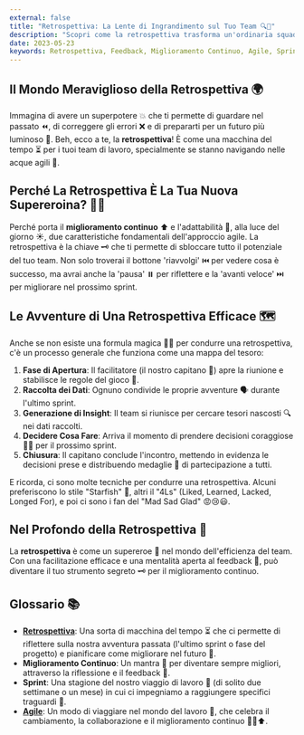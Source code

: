 ```yaml
---
external: false
title: "Retrospettiva: La Lente di Ingrandimento sul Tuo Team 🔍👥"
description: "Scopri come la retrospettiva trasforma un'ordinaria squadra di lavoro in un team di supereroi produttivi 🦸‍♀️🦸‍♂️. E no, non servono i raggi X!"
date: 2023-05-23
keywords: Retrospettiva, Feedback, Miglioramento Continuo, Agile, Sprint
---
```


## Il Mondo Meraviglioso della Retrospettiva 🌍

Immagina di avere un superpotere 💥 che ti permette di guardare nel passato ⏪, di correggere gli errori ❌ e di prepararti per un futuro più luminoso 🔆. Beh, ecco a te, la **retrospettiva**! È come una macchina del tempo ⏳ per i tuoi team di lavoro, specialmente se stanno navigando nelle acque agili 🌊.

## Perché La Retrospettiva È La Tua Nuova Supereroina? 🦸‍♀️

Perché porta il **miglioramento continuo** ⬆️ e l'adattabilità 🔄, alla luce del giorno ☀️, due caratteristiche fondamentali dell'approccio agile. La retrospettiva è la chiave 🗝️ che ti permette di sbloccare tutto il potenziale del tuo team. Non solo troverai il bottone 'riavvolgi' ⏮️ per vedere cosa è successo, ma avrai anche la 'pausa' ⏸️ per riflettere e la 'avanti veloce' ⏭️ per migliorare nel prossimo sprint.

## Le Avventure di Una Retrospettiva Efficace 🗺️

Anche se non esiste una formula magica 🧙‍♂️ per condurre una retrospettiva, c'è un processo generale che funziona come una mappa del tesoro:

1. **Fase di Apertura**: Il facilitatore (il nostro capitano 🧢) apre la riunione e stabilisce le regole del gioco 📜.
2. **Raccolta dei Dati**: Ognuno condivide le proprie avventure 🗣️ durante l'ultimo sprint.
3. **Generazione di Insight**: Il team si riunisce per cercare tesori nascosti 🔍 nei dati raccolti.
4. **Decidere Cosa Fare**: Arriva il momento di prendere decisioni coraggiose 🦸‍♂️ per il prossimo sprint.
5. **Chiusura**: Il capitano conclude l'incontro, mettendo in evidenza le decisioni prese e distribuendo medaglie 🥇 di partecipazione a tutti.

E ricorda, ci sono molte tecniche per condurre una retrospettiva. Alcuni preferiscono lo stile "Starfish" 🌟, altri il "4Ls" (Liked, Learned, Lacked, Longed For), e poi ci sono i fan del "Mad Sad Glad" 😡😢😃.

## Nel Profondo della Retrospettiva 🌊

La **retrospettiva** è come un supereroe 🦸 nel mondo dell'efficienza del team. Con una facilitazione efficace e una mentalità aperta al feedback 💬, può diventare il tuo strumento segreto 🗝️ per il miglioramento continuo.

## Glossario 📚

- [**Retrospettiva**](/blog/la-retrospettiva): Una sorta di macchina del tempo ⏳ che ci permette di riflettere sulla nostra avventura passata (l'ultimo sprint o fase del progetto) e pianificare come migliorare nel futuro 🚀.
- **Miglioramento Continuo**: Un mantra 📿 per diventare sempre migliori, attraverso la riflessione e il feedback 💭.
- **Sprint**: Una stagione del nostro viaggio di lavoro 🧭 (di solito due settimane o un mese) in cui ci impegniamo a raggiungere specifici traguardi 🏁.
- [**Agile**](/blog/agile): Un modo di viaggiare nel mondo del lavoro 💼, che celebra il cambiamento, la collaborazione e il miglioramento continuo 🔄🤝⬆️.
